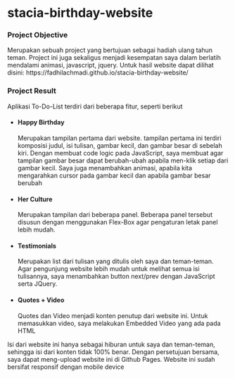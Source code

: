 # stacia-birthday-website
<h3> Project Objective </h3>
Merupakan sebuah project yang bertujuan sebagai hadiah ulang tahun teman. Project ini juga sekaligus menjadi kesempatan saya dalam berlatih mendalami animasi, javascript, jquery.
Untuk hasil website dapat dilihat disini: https://fadhilachmadi.github.io/stacia-birthday-website/

<h3> Project Result </h3>
  <p> Aplikasi To-Do-List terdiri dari beberapa fitur, seperti berikut</p>
  
  <ul>
  <li><h4>Happy Birthday</h4> 
    <p> Merupakan tampilan pertama dari website. tampilan pertama ini terdiri komposisi judul, isi tulisan, gambar kecil, dan gambar besar di sebelah kiri. Dengan membuat code logic pada JavaScript, saya membuat agar tampilan gambar besar dapat berubah-ubah apabila men-klik setiap dari gambar kecil. Saya juga menambahkan animasi, apabila kita mengarahkan cursor pada gambar kecil dan apabila gambar besar berubah</p>
  </li>
  <li><h4>Her Culture</h4>
    <p>Merupakan tampilan dari beberapa panel. Beberapa panel tersebut disusun dengan menggunakan Flex-Box agar pengaturan letak panel lebih mudah.</p></li>
  <li><h4>Testimonials</h4>
    <p>Merupakan list dari tulisan yang ditulis oleh saya dan teman-teman. Agar pengunjung website lebih mudah untuk melihat semua isi tulisannya, saya menambahkan button next/prev dengan JavaScript serta JQuery.</p>
  </li>
    <li><h4>Quotes + Video</h4>
    <p>Quotes dan Video menjadi konten penutup dari website ini. Untuk memasukkan video, saya melakukan Embedded Video yang ada pada HTML</p>
  </li>
  </ul>

Isi dari website ini hanya sebagai hiburan untuk saya dan teman-teman, sehingga isi dari konten tidak 100% benar. Dengan persetujuan bersama, saya dapat meng-upload website ini di Github Pages. Website ini sudah bersifat responsif dengan mobile device
